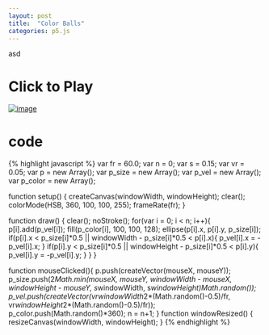 ```yaml
---
layout: post
title:  "Color Balls"
categories: p5.js
---
```

asd
# Click to Play
[![image](https://kazufumiw.github.io/generativeplayground/images/colorballs.png)](https://kazufumiw.github.io/generativeplayground/colorball/)

# code
{% highlight javascript %}
var fr = 60.0;
var n = 0;
var s = 0.15;
var vr = 0.05;
var p = new Array();
var p_size = new Array();
var p_vel = new Array();
var p_color = new Array();

function setup() {
	createCanvas(windowWidth, windowHeight);
	clear();
  colorMode(HSB, 360, 100, 100, 255);
  frameRate(fr);
}

function draw() {
  clear();
  noStroke();
  for(var i = 0; i < n; i++){
    p[i].add(p_vel[i]);
    fill(p_color[i], 100, 100, 128);
    ellipse(p[i].x, p[i].y, p_size[i]);
    if(p[i].x < p_size[i]*0.5 || windowWidth - p_size[i]*0.5 < p[i].x){
      p_vel[i].x = -p_vel[i].x;
    }
    if(p[i].y < p_size[i]*0.5 || windowHeight - p_size[i]*0.5 < p[i].y){
      p_vel[i].y = -p_vel[i].y;
    }
  }
}

function mouseClicked(){
  p.push(createVector(mouseX, mouseY));
  p_size.push(2*Math.min(mouseX, mouseY, windowWidth - mouseX, windowHeight - mouseY, s*windowWidth, s*windowHeight)*Math.random());
  p_vel.push(createVector(vr*windowWidth*2*(Math.random()-0.5)/fr, vr*windowHeight*2*(Math.random()-0.5)/fr));
  p_color.push(Math.random()*360);
  n = n+1;
}
function windowResized() {
    resizeCanvas(windowWidth, windowHeight);
}
{% endhighlight %}
